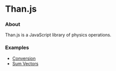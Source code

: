 # Than.js

### About
Than.js is a JavaScript library of physics operations.

### Examples
* [Conversion]()
* [Sum Vectors]()
